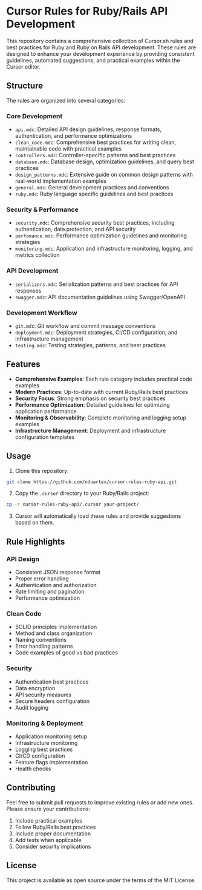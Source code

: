 # Cursor Rules for Ruby/Rails API Development

This repository contains a comprehensive collection of Cursor.sh rules and best practices for Ruby and Ruby on Rails API development. These rules are designed to enhance your development experience by providing consistent guidelines, automated suggestions, and practical examples within the Cursor editor.

## Structure

The rules are organized into several categories:

### Core Development
- `api.mdc`: Detailed API design guidelines, response formats, authentication, and performance optimizations
- `clean_code.mdc`: Comprehensive best practices for writing clean, maintainable code with practical examples
- `controllers.mdc`: Controller-specific patterns and best practices
- `database.mdc`: Database design, optimization guidelines, and query best practices
- `design_patterns.mdc`: Extensive guide on common design patterns with real-world implementation examples
- `general.mdc`: General development practices and conventions
- `ruby.mdc`: Ruby language specific guidelines and best practices

### Security & Performance
- `security.mdc`: Comprehensive security best practices, including authentication, data protection, and API security
- `perfomance.mdc`: Performance optimization guidelines and monitoring strategies
- `monitoring.mdc`: Application and infrastructure monitoring, logging, and metrics collection

### API Development
- `serializers.mdc`: Serialization patterns and best practices for API responses
- `swagger.mdc`: API documentation guidelines using Swagger/OpenAPI

### Development Workflow
- `git.mdc`: Git workflow and commit message conventions
- `deployment.mdc`: Deployment strategies, CI/CD configuration, and infrastructure management
- `testing.mdc`: Testing strategies, patterns, and best practices

## Features

- **Comprehensive Examples**: Each rule category includes practical code examples
- **Modern Practices**: Up-to-date with current Ruby/Rails best practices
- **Security Focus**: Strong emphasis on security best practices
- **Performance Optimization**: Detailed guidelines for optimizing application performance
- **Monitoring & Observability**: Complete monitoring and logging setup examples
- **Infrastructure Management**: Deployment and infrastructure configuration templates

## Usage

1. Clone this repository:
```bash
git clone https://github.com/nduartex/cursor-rules-ruby-api.git
```

2. Copy the `.cursor` directory to your Ruby/Rails project:
```bash
cp -r cursor-rules-ruby-api/.cursor your-project/
```

3. Cursor will automatically load these rules and provide suggestions based on them.

## Rule Highlights

### API Design
- Consistent JSON response format
- Proper error handling
- Authentication and authorization
- Rate limiting and pagination
- Performance optimization

### Clean Code
- SOLID principles implementation
- Method and class organization
- Naming conventions
- Error handling patterns
- Code examples of good vs bad practices

### Security
- Authentication best practices
- Data encryption
- API security measures
- Secure headers configuration
- Audit logging

### Monitoring & Deployment
- Application monitoring setup
- Infrastructure monitoring
- Logging best practices
- CI/CD configuration
- Feature flags implementation
- Health checks

## Contributing

Feel free to submit pull requests to improve existing rules or add new ones. Please ensure your contributions:

1. Include practical examples
2. Follow Ruby/Rails best practices
3. Include proper documentation
4. Add tests when applicable
5. Consider security implications

## License

This project is available as open source under the terms of the MIT License.